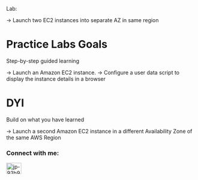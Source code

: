 Lab:

-> Launch two EC2 instances into separate AZ in same region

# Practice Labs Goals

Step-by-step guided learning

-> Launch an Amazon EC2 instance.
-> Configure a user data script to display the instance details in a browser

# DYI

Build on what you have learned

-> Launch a second Amazon EC2 instance in a different Availability Zone of the same AWS Region

<h3 align="left">Connect with me:</h3>
<p align="left">
<a href="https://www.linkedin.com/in/jorluis-perales-93b92096/" target="blank"><img align="center" src="https://raw.githubusercontent.com/rahuldkjain/github-profile-readme-generator/master/src/images/icons/Social/linked-in-alt.svg" alt="jp-93b92096" height="30" width="40" /></a>
</p>